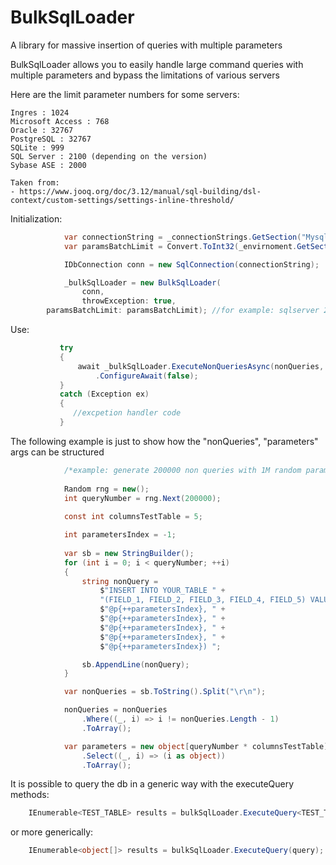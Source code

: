 # BulkSqlLoader
A library for massive insertion of queries with multiple parameters

BulkSqlLoader allows you to easily handle large command queries with multiple parameters and bypass the limitations of various servers

Here are the limit parameter numbers for some servers:

	Ingres : 1024
	Microsoft Access : 768
	Oracle : 32767
	PostgreSQL : 32767
	SQLite : 999
	SQL Server : 2100 (depending on the version)
	Sybase ASE : 2000

	Taken from:
    - https://www.jooq.org/doc/3.12/manual/sql-building/dsl-context/custom-settings/settings-inline-threshold/


Initialization:

```csharp
            var connectionString = _connectionStrings.GetSection("Mysql:connectionString").Value;
            var paramsBatchLimit = Convert.ToInt32(_envirnoment.GetSection("paramsBatchLimit").Value);

            IDbConnection conn = new SqlConnection(connectionString);

            _bulkSqlLoader = new BulkSqlLoader(
                conn,
                throwException: true, 
		paramsBatchLimit: paramsBatchLimit); //for example: sqlserver 2017 express has 2100
```
Use:
 ```csharp   
            try
            {
                await _bulkSqlLoader.ExecuteNonQueriesAsync(nonQueries, parameters)
                    .ConfigureAwait(false);
            }
            catch (Exception ex)
            {
               //excpetion handler code
            }
 ```                 
The following example is just to show how the "nonQueries", "parameters" args can be structured
```csharp            
            /*example: generate 200000 non queries with 1M random parameters*/
            
            Random rng = new();
            int queryNumber = rng.Next(200000);
            
            const int columnsTestTable = 5;

            int parametersIndex = -1;
            
            var sb = new StringBuilder();
            for (int i = 0; i < queryNumber; ++i)
            {
                string nonQuery =
                    $"INSERT INTO YOUR_TABLE " +
                    "(FIELD_1, FIELD_2, FIELD_3, FIELD_4, FIELD_5) VALUES (" +
                    $"@p{++parametersIndex}, " +
                    $"@p{++parametersIndex}, " +
                    $"@p{++parametersIndex}, " +
                    $"@p{++parametersIndex}, " +
                    $"@p{++parametersIndex}) ";

                sb.AppendLine(nonQuery);
            }

            var nonQueries = sb.ToString().Split("\r\n");

            nonQueries = nonQueries
                .Where((_, i) => i != nonQueries.Length - 1)
                .ToArray();

            var parameters = new object[queryNumber * columnsTestTable]
                .Select((_, i) => (i as object))
                .ToArray();
```
It is possible to query the db in a generic way with the executeQuery methods:
```csharp
	IEnumerable<TEST_TABLE> results = bulkSqlLoader.ExecuteQuery<TEST_TABLE>(query);
```	
or more generically:
```csharp
	IEnumerable<object[]> results = bulkSqlLoader.ExecuteQuery(query);
```
